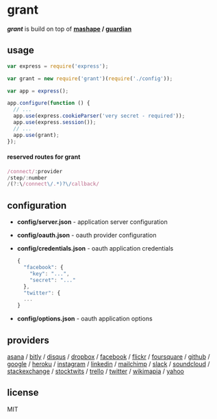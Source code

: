 
# grant

_**grant**_ is build on top of **[mashape][1] / [guardian][2]**


## usage

```js
var express = require('express');

var grant = new require('grant')(require('./config'));

var app = express();

app.configure(function () {
  // ...
  app.use(express.cookieParser('very secret - required'));
  app.use(express.session());
  // ...
  app.use(grant);
});
```


#### reserved routes for grant

```js
/connect/:provider
/step/:number
/(?:\/connect\/.*)?\/callback/
```


## configuration

- **config/server.json** - application server configuration

- **config/oauth.json** - oauth provider configuration

- **config/credentials.json** - oauth application credentials

  ```js
  {
    "facebook": {
      "key": "...",
      "secret": "..."
    },
    "twitter": {
    ...
  }
  ```

- **config/options.json** - oauth application options


## providers

[asana](http://developer.asana.com/documentation/) / [bitly](http://dev.bitly.com) / [disqus](https://disqus.com/api/docs/) / [dropbox](https://www.dropbox.com/developers) / [facebook](https://developers.facebook.com) / [flickr](https://www.flickr.com/services/api/) / [foursquare](https://developer.foursquare.com/) / [github](http://developer.github.com) / [google](https://developers.google.com/) / [heroku](https://devcenter.heroku.com/categories/platform-api) / [instagram](http://instagram.com/developer) / [linkedin](http://developer.linkedin.com) / [mailchimp](http://apidocs.mailchimp.com/) / [slack](https://api.slack.com/) / [soundcloud](http://developers.soundcloud.com) / [stackexchange](https://api.stackexchange.com) / [stocktwits](http://stocktwits.com/developers) / [trello](https://trello.com/docs/) / [twitter](https://dev.twitter.com) / [wikimapia](http://wikimapia.org/api) / [yahoo](https://developer.yahoo.com/)


## license

MIT

  [1]: https://www.mashape.com/
  [2]: http://guardianjs.com/
  [3]: http://oauthbible.com/
